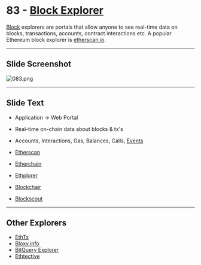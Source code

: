# 83 - [Block Explorer](Block%20Explorer.md)

[Block](Block.md) explorers are portals that allow anyone to see real-time data on blocks, transactions, accounts, contract interactions etc. A popular Ethereum block explorer is [etherscan.io](http://etherscan.io/).

___
## Slide Screenshot
![083.png](../../images/ethereum101/083.png)
___
## Slide Text
- Application -> Web Portal
- Real-time on-chain data about blocks & tx's
- Accounts, Interactions, Gas, Balances, Calls, [Events](../2.%20Solidity%20101/Events.md)

- [Etherscan](https://etherscan.com)
- [Etherchain](https://etherchain.org/)
- [Ethplorer](https://ethplorer.io/)
- [Blockchair](https://blockchair.com/)
- [Blockscout](https://blockscout.com/)

___
## Other Explorers
- [EthTx](https://ethtx.info/)
- [Bloxy.info](https://bloxy.info)
- [BitQuery Explorer](https://explorer.bitquery.io)
- [Ethtective](https://ethtective.com/)
